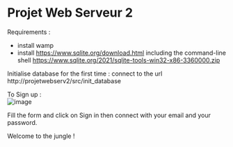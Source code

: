 # Projet Web Serveur 2

Requirements :
- install wamp
- install https://www.sqlite.org/download.html including the command-line shell https://www.sqlite.org/2021/sqlite-tools-win32-x86-3360000.zip

Initialise database for the first time : 
connect to the url http://projetwebserv2/src/init_database

To Sign up :  
![image](https://user-images.githubusercontent.com/75336673/138466501-68b9eaec-be98-440c-9849-6313f0f7c18f.png)

Fill the form and click on Sign in then connect with your email and your password.

Welcome to the jungle ! 
